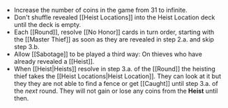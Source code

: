 - Increase the number of coins in the game from 31 to infinite.
- Don't shuffle revealed [[Heist Locations]] into the Heist Location deck until the deck is empty.
- Each [[Round]], resolve [[No Honor]] cards in turn order, starting with the [[Master Thief]] as soon as they are revealed in step 2.a. and skip step 3.b.
- Allow [[Sabotage]] to be played a third way: On thieves who have already revealed a [[Heist]].
- When [[Heist|Heists]] resolve in step 3.a. of the [[Round]] the heisting thief takes the [[Heist Locations|Heist Location]]. They can look at it but they they are not able to find a fence or get [[Caught]] until step 3.a. of the *next* round. They will not gain or lose any coins from the **Heist** until then.
